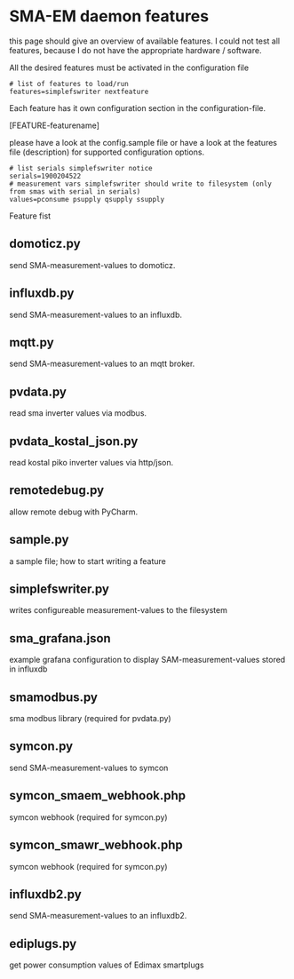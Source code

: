 # SMA-EM daemon features

this page should give an overview of available features.
I could not test all features, because I do not have the appropriate hardware / software.

All the desired features must be activated in the configuration file
```[SMA-EM]
# list of features to load/run
features=simplefswriter nextfeature
```
Each feature has it own configuration section  in the configuration-file.

[FEATURE-featurename]

please have a look at the config.sample file or have a look at the features file (description) for supported configuration options.

```[FEATURE-simplefswriter]
# list serials simplefswriter notice
serials=1900204522
# measurement vars simplefswriter should write to filesystem (only from smas with serial in serials)
values=pconsume psupply qsupply ssupply
```

Feature fist

## domoticz.py
send SMA-measurement-values to domoticz.

## influxdb.py
send SMA-measurement-values to an influxdb.

## mqtt.py
send SMA-measurement-values to an mqtt broker.

## pvdata.py
read sma inverter values via modbus.

## pvdata_kostal_json.py
read kostal piko inverter values via http/json.

## remotedebug.py
allow remote debug with PyCharm.

## sample.py
a sample file; how to start writing a feature

## simplefswriter.py
writes configureable measurement-values to the filesystem

## sma_grafana.json
example grafana configuration to display SAM-measurement-values stored in influxdb

## smamodbus.py
sma modbus library (required for pvdata.py)

## symcon.py
send SMA-measurement-values to symcon

## symcon_smaem_webhook.php
symcon webhook (required for symcon.py)

## symcon_smawr_webhook.php
symcon webhook (required for symcon.py)

## influxdb2.py
send SMA-measurement-values to an influxdb2.

## ediplugs.py
get power consumption values of Edimax smartplugs
